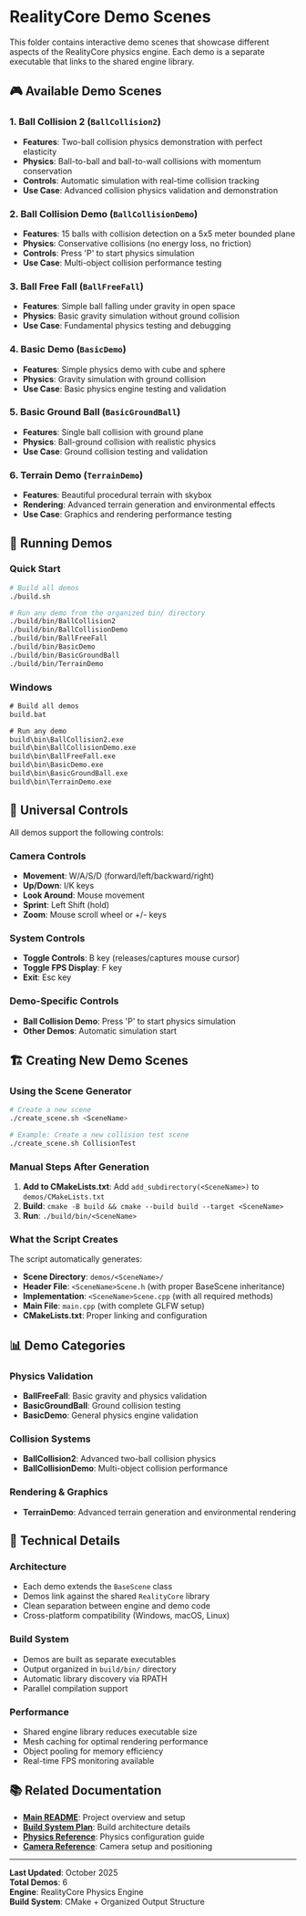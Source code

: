 # RealityCore Demo Scenes

This folder contains interactive demo scenes that showcase different aspects of the RealityCore physics engine. Each demo is a separate executable that links to the shared engine library.

## 🎮 Available Demo Scenes

### 1. Ball Collision 2 (`BallCollision2`)
- **Features**: Two-ball collision physics demonstration with perfect elasticity
- **Physics**: Ball-to-ball and ball-to-wall collisions with momentum conservation
- **Controls**: Automatic simulation with real-time collision tracking
- **Use Case**: Advanced collision physics validation and demonstration

### 2. Ball Collision Demo (`BallCollisionDemo`)
- **Features**: 15 balls with collision detection on a 5x5 meter bounded plane
- **Physics**: Conservative collisions (no energy loss, no friction)
- **Controls**: Press 'P' to start physics simulation
- **Use Case**: Multi-object collision performance testing

### 3. Ball Free Fall (`BallFreeFall`)
- **Features**: Simple ball falling under gravity in open space
- **Physics**: Basic gravity simulation without ground collision
- **Use Case**: Fundamental physics testing and debugging

### 4. Basic Demo (`BasicDemo`)
- **Features**: Simple physics demo with cube and sphere
- **Physics**: Gravity simulation with ground collision
- **Use Case**: Basic physics engine testing and validation

### 5. Basic Ground Ball (`BasicGroundBall`)
- **Features**: Single ball collision with ground plane
- **Physics**: Ball-ground collision with realistic physics
- **Use Case**: Ground collision testing and validation

### 6. Terrain Demo (`TerrainDemo`)
- **Features**: Beautiful procedural terrain with skybox
- **Rendering**: Advanced terrain generation and environmental effects
- **Use Case**: Graphics and rendering performance testing

## 🚀 Running Demos

### Quick Start
```bash
# Build all demos
./build.sh

# Run any demo from the organized bin/ directory
./build/bin/BallCollision2
./build/bin/BallCollisionDemo
./build/bin/BallFreeFall
./build/bin/BasicDemo
./build/bin/BasicGroundBall
./build/bin/TerrainDemo
```

### Windows
```cmd
# Build all demos
build.bat

# Run any demo
build\bin\BallCollision2.exe
build\bin\BallCollisionDemo.exe
build\bin\BallFreeFall.exe
build\bin\BasicDemo.exe
build\bin\BasicGroundBall.exe
build\bin\TerrainDemo.exe
```

## 🎯 Universal Controls

All demos support the following controls:

### Camera Controls
- **Movement**: W/A/S/D (forward/left/backward/right)
- **Up/Down**: I/K keys
- **Look Around**: Mouse movement
- **Sprint**: Left Shift (hold)
- **Zoom**: Mouse scroll wheel or +/- keys

### System Controls
- **Toggle Controls**: B key (releases/captures mouse cursor)
- **Toggle FPS Display**: F key
- **Exit**: Esc key

### Demo-Specific Controls
- **Ball Collision Demo**: Press 'P' to start physics simulation
- **Other Demos**: Automatic simulation start

## 🏗️ Creating New Demo Scenes

### Using the Scene Generator
```bash
# Create a new scene
./create_scene.sh <SceneName>

# Example: Create a new collision test scene
./create_scene.sh CollisionTest
```

### Manual Steps After Generation
1. **Add to CMakeLists.txt**: Add `add_subdirectory(<SceneName>)` to `demos/CMakeLists.txt`
2. **Build**: `cmake -B build && cmake --build build --target <SceneName>`
3. **Run**: `./build/bin/<SceneName>`

### What the Script Creates
The script automatically generates:
- **Scene Directory**: `demos/<SceneName>/`
- **Header File**: `<SceneName>Scene.h` (with proper BaseScene inheritance)
- **Implementation**: `<SceneName>Scene.cpp` (with all required methods)
- **Main File**: `main.cpp` (with complete GLFW setup)
- **CMakeLists.txt**: Proper linking and configuration

## 📊 Demo Categories

### Physics Validation
- **BallFreeFall**: Basic gravity and physics validation
- **BasicGroundBall**: Ground collision testing
- **BasicDemo**: General physics engine validation

### Collision Systems
- **BallCollision2**: Advanced two-ball collision physics
- **BallCollisionDemo**: Multi-object collision performance

### Rendering & Graphics
- **TerrainDemo**: Advanced terrain generation and environmental rendering

## 🔧 Technical Details

### Architecture
- Each demo extends the `BaseScene` class
- Demos link against the shared `RealityCore` library
- Clean separation between engine and demo code
- Cross-platform compatibility (Windows, macOS, Linux)

### Build System
- Demos are built as separate executables
- Output organized in `build/bin/` directory
- Automatic library discovery via RPATH
- Parallel compilation support

### Performance
- Shared engine library reduces executable size
- Mesh caching for optimal rendering performance
- Object pooling for memory efficiency
- Real-time FPS monitoring available

## 📚 Related Documentation

- **[Main README](../README.md)**: Project overview and setup
- **[Build System Plan](../docs/project-plans/BUILD_SYSTEM_REFACTOR_PLAN.md)**: Build architecture details
- **[Physics Reference](../docs/reference/BulletPhysicsProperties.md)**: Physics configuration guide
- **[Camera Reference](../docs/reference/CameraPositions.md)**: Camera setup and positioning

---

**Last Updated**: October 2025  
**Total Demos**: 6  
**Engine**: RealityCore Physics Engine  
**Build System**: CMake + Organized Output Structure
